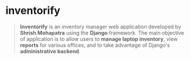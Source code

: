 # inventorify
> **Inventorify** is an inventory manager web application developed by **Shrish Mohapatra** using the **Django** framework. The main objective of application is to allow users to **manage laptop inventory**, view **reports** for various offices, and to take advantage of Django's **administrative backend**.
